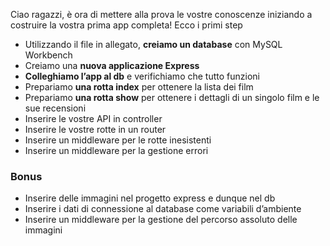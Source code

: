 Ciao ragazzi, è ora di mettere alla prova le vostre conoscenze iniziando a costruire la vostra prima app completa! Ecco i primi step
- Utilizzando il file in allegato, **creiamo un database** con MySQL Workbench
- Creiamo una **nuova applicazione Express**
- **Colleghiamo l’app al db** e verifichiamo che tutto funzioni
- Prepariamo **una rotta index** per ottenere la lista dei film
- Prepariamo **una rotta show** per ottenere i dettagli di un singolo film e le sue recensioni
- Inserire le vostre API in controller
- Inserire le vostre rotte in un router
- Inserire un middleware per le rotte inesistenti
- Inserire un middleware per la gestione errori
### Bonus
- Inserire delle immagini nel progetto express e dunque nel db
- Inserire i dati di connessione al database come variabili d’ambiente
- Inserire un middleware per la gestione del percorso assoluto delle immagini